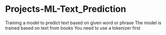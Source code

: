 # Projects-ML-Text_Prediction
Training a model to predict text based on given word or phrase
The model is trained based on text from books
You need to use a tokenizer first
